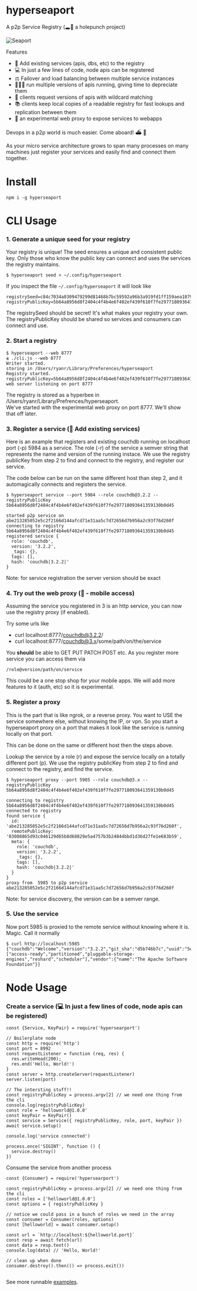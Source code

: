 hyperseaport
============

A p2p Service Registry (🕳🥊 a holepunch project)

![Seaport](https://web.archive.org/web/20141205152524im_/http://substack.net/images/seaport.png "Seaport")

Features

 - 📇 Add existing services (apis, dbs, etc) to the registry
 - 💻 In just a few lines of code, node apis can be registered
 - ⚖️ Failover and load balancing between multiple service instances
 - 👩‍👧‍👧 run multiple versions of apis running, giving time to depreciate them
 - 🥡 clients request versions of apis with wildcard matching
 - 📚 clients keep local copies of a readable registry for fast lookups and replication between them
 - 📱 an experimental web proxy to expose services to webapps

Devops in a p2p world is much easier. Come aboard! ⛴ 🚢

As your micro service architecture grows to span many processes on many machines just register your services and easily find and connect them together.

# Install

```
npm i -g hyperseaport
```

# CLI Usage

### 1. Generate a unique seed for your registry

Your registry is unique! The seed ensures a unique and consistent public key. Only those who know the public key can connect and uses the services the registry maintains.

```
$ hyperseaport seed > ~/.config/hyperseaport

```

If you inspect the file ```~/.config/hyperseaport``` it will look like

```
registrySeed=c84c7034a0309479299d81468b7bc59592a96b3a919fd1ff159aea1879407382
registryPublicKey=5b64a8956d8f2404c4f4b4e6f402ef439f610f7fe297718093641359130b0d45
```
The registrySeed should be secret! It's what makes your registry your own.
The registryPublicKey should be shared so services and consumers can connect and use.


### 2. Start a registry

```
$ hyperseaport --web 8777
⦖ ./cli.js --web 8777
Writer started.
storing in /Users/ryanr/Library/Preferences/hyperseaport
Registry started.
registryPublicKey=5b64a8956d8f2404c4f4b4e6f402ef439f610f7fe297718093641359130b0d45
web server listening on port 8777

```
The registry is stored as a hyperbee in /Users/ryanr/Library/Prefrences/hyperseaport.  
We've started with the experimental web proxy on port 8777. We'll show that off later.

### 3. Register a service (📇 Add existing services)

Here is an example that registers and existing couchdb running on localhost port (-p) 5984 as a service.
The role (-r) of the service a semver string that represents the name and version of the running instace.
We use the registry publicKey from step 2 to find and connect to the registry, and register our service.

The code below can be run on the same different host than step 2, and it automagically connects and registers the service.

```
$ hyperseaport service --port 5984 --role couchdb@3.2.2 --registryPublicKey 5b64a8956d8f2404c4f4b4e6f402ef439f610f7fe297718093641359130b0d45

started p2p service on abe213285052e5c2f2166d144afcd71e31aa5c7d72656d7b956a2c93f76d260f
connecting to registry 5b64a8956d8f2404c4f4b4e6f402ef439f610f7fe297718093641359130b0d45
registered service {
  role: 'couchdb',
  version: '3.2.2',
  _tags: {},
  tags: [],
  hash: 'couchdb|3.2.2|'
}
```
Note: for service registration the server version should be exact

### 4. Try out the web proxy (📱 - mobile access)

Assuming the service you registered in 3 is an http service, you can now use the registry proxy (if enabled).

Try some urls like

 - curl localhost:8777/couchdb@3.2.2/
 - curl localhost:8777/couchdb@3.x/some/path/on/the/service

You __should__ be able to GET PUT PATCH POST etc. As you register more service you can access them via

```
/role@version/path/on/service
```

This could be a one stop shop for your mobile apps. We will add more features to it (auth, etc) so it is experimental.

### 5. Register a proxy

This is the part that is like ngrok, or a reverse proxy. You want to USE the service somewhere else, without knowing the IP, or vpn.
So you start a hyperseaport proxy on a port that makes it look like the service is running locally on that port.

This can be done on the same or different host then the steps above.

Lookup the service by a role (r) and expose the service locally on a totally different port (p).
We use the registry publicKey from step 2 to find and connect to the registry, and find the service.

```
$ hyperseaport proxy --port 5985 --role couchdb@3.x --registryPublicKey 5b64a8956d8f2404c4f4b4e6f402ef439f610f7fe297718093641359130b0d45

connecting to registry 5b64a8956d8f2404c4f4b4e6f402ef439f610f7fe297718093641359130b0d45
connected to registry
found service {
  id: 'abe213285052e5c2f2166d144afcd71e31aa5c7d72656d7b956a2c93f76d260f',
  remotePublicKey: '03008865d93c046129d65b8d68829e5a4757b3b24844bbd1d36d27fe1e683b59',
  meta: {
    role: 'couchdb',
    version: '3.2.2',
    _tags: {},
    tags: [],
    hash: 'couchdb|3.2.2|'
  }
}
proxy from  5985 to p2p service abe213285052e5c2f2166d144afcd71e31aa5c7d72656d7b956a2c93f76d260f

```

Note: for service discovery, the version can be a semver range.

### 5. Use the service

Now port 5985 is proxied to the remote service without knowing where it is. Magic. Call it normally

```
$ curl http://localhost:5985
{"couchdb":"Welcome","version":"3.2.2","git_sha":"d5b746b7c","uuid":"5e3ccc9fd986f473f182ce246c1e214c","features":["access-ready","partitioned","pluggable-storage-engines","reshard","scheduler"],"vendor":{"name":"The Apache Software Foundation"}}

```

# Node Usage

### Create a service (💻 In just a few lines of code, node apis can be registered)

```
const {Service, KeyPair} = require('hypersearport')

// Boilerplate node
const http = require('http')
const port = 8992
const requestListener = function (req, res) {
  res.writeHead(200);
  res.end('Hello, World!')
}
const server = http.createServer(requestListener)
server.listen(port)

// The intersting stuff!!
const registryPublicKey = process.argv[2] // we need one thing from the cli
console.log(registryPublicKey)
const role = 'helloworld@1.0.0'
const keyPair = KeyPair()
const service = Service({ registryPublicKey, role, port, keyPair })
await service.setup()

console.log('service connected')

process.once('SIGINT', function () {
  service.destroy()
})

```

Consume the service from another process

```
const {Consumer} = require('hypersearport')

const registryPublicKey = process.argv[2] // we need one thing from the cli
const roles = ['helloworld@1.0.0']
const options = { registryPublicKey }

// notice we could pass in a bunch of roles we need in the array
const consumer = Consumer(roles, options)
const [helloworld] = await consumer.setup()

const url = `http://localhost:${helloworld.port}`
const resp = await fetch(url)
const data = resp.text()
console.log(data) // 'Hello, World!'

// clean up when done
consumer.destroy().then(() => process.exit())


```

See more runnable [examples](https://github.com/ryanramage/hyperseaport/tree/master/examples).
